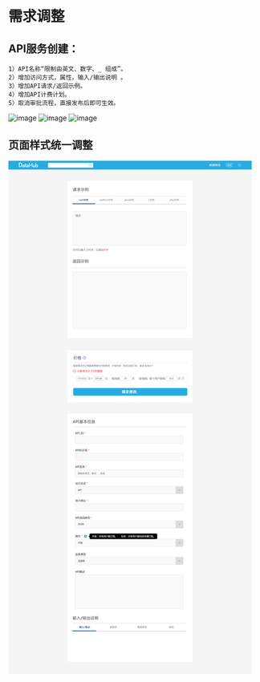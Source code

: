 # 需求调整

## 	API服务创建：
    1）API名称“限制由英文、数字、_ 组成”。
    2）增加访问方式，属性，输入/输出说明 。
    3）增加API请求/返回示例。
    4）增加API计费计划。
    5）取消审批流程，直接发布后即可生效。
![image](https://raw.githubusercontent.com/asiainfoLDP/api-gateway-datahub/master/create.jpg)
![image](https://raw.githubusercontent.com/asiainfoLDP/api-gateway-datahub/master/price.jpg)
![image](https://raw.githubusercontent.com/asiainfoLDP/api-gateway-datahub/master/case.jpg)

## 页面样式统一调整
![image](api.jpg)
    
    

